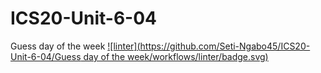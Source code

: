 # ICS20-Unit-6-04
Guess day of the week
[![linter](https://github.com/Seti-Ngabo45/ICS20-Unit-6-04/Guess day of the week/workflows/linter/badge.svg)](https://github.com/marketplace/actions/super-linter)
